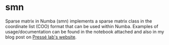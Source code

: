 # smn
Sparse matrix in Numba (smn) implements a sparse matrix class in the coordinate list (COO) format that can be used within Numba. Examples of usage/documentation can be found in the notebook attached and also in my blog post on [Pressé lab's website](https://labpresse.com/sparse-matrices-in-numba/).

